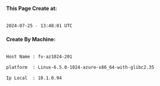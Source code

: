 
   
#### This Page Create at:

```bash

2024-07-25 - 13:48:01 UTC

```

#### Create By Machine:

```bash

Host Name : fv-az1024-201

platform  : Linux-6.5.0-1024-azure-x86_64-with-glibc2.35

Ip Local  : 10.1.0.94

```

